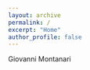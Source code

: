 ```yaml
---
layout: archive
permalink: /
excerpt: "Home"
author_profile: false
---
```


<div class="home-title"> Giovanni Montanari </div> 
